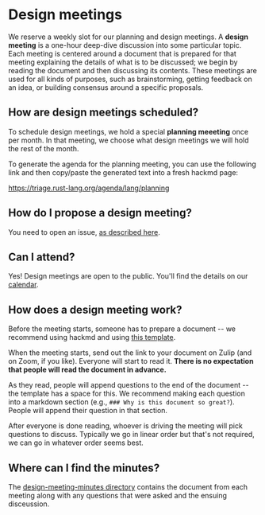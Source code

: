 # Design meetings

We reserve a weekly slot for our planning and design meetings. 
A **design meeting** is a one-hour deep-dive discussion into some particular
topic. Each meeting is centered around a document that is prepared for
that meeting explaining the details of what is to be discussed; we begin by reading
the document and then discussing its contents. These meetings are used for all kinds
of purposes, such as brainstorming, getting feedback on an idea, or building
consensus around a specific proposals.

## How are design meetings scheduled?

To schedule design meetings, we hold a special **planning meeeting** once per month.
In that meeting, we choose what design meetings we will hold the rest of the month.

To generate the agenda for the planning meeting, you can use the following link and then copy/paste the generated text into a fresh hackmd page:

https://triage.rust-lang.org/agenda/lang/planning

## How do I propose a design meeting?

You need to open an issue, [as described here](../how_to/design_meeting.md).

## Can I attend?

Yes! Design meetings are open to the public. You'll find the details on our [calendar](../calendar.md).

## How does a design meeting work?

Before the meeting starts, someone has to prepare a document -- we recommend using hackmd and using [this template](https://hackmd.io/VJrbVMeqT4uUDBRVncHyTw). 

When the meeting starts, send out the link to your document on Zulip (and on Zoom, if you like). Everyone will start to read it. **There is no expectation that people will read the document in advance.**

As they read, people will append questions to the end of the document -- the template has a space for this. We recommend making each question into a markdown section (e.g., `### Why is this document so great?`). People will append their question in that section.

After everyone is done reading, whoever is driving the meeting will pick questions to discuss. Typically we go in linear order but that's not required, we can go in whatever order seems best.

## Where can I find the minutes?

The [design-meeting-minutes directory][dnm] contains the document from each meeting along with any questions that were asked and the ensuing disceussion.

[dnm]: https://github.com/rust-lang/lang-team/tree/master/design-meeting-minutes

